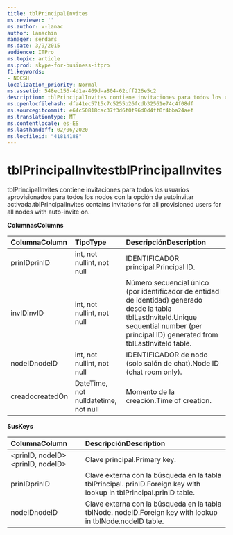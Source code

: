 ```yaml
---
title: tblPrincipalInvites
ms.reviewer: ''
ms.author: v-lanac
author: lanachin
manager: serdars
ms.date: 3/9/2015
audience: ITPro
ms.topic: article
ms.prod: skype-for-business-itpro
f1.keywords:
- NOCSH
localization_priority: Normal
ms.assetid: 548ec156-4d1a-469d-a804-62cff226e5c2
description: tblPrincipalInvites contiene invitaciones para todos los usuarios aprovisionados para todos los nodos con la opción de autoinvitar activada.
ms.openlocfilehash: dfa41ec5715c7c5255b26fcdb32561e74c4f08df
ms.sourcegitcommit: e64c50818cac37f3d6f0f96d0d4ff0f4bba24aef
ms.translationtype: MT
ms.contentlocale: es-ES
ms.lasthandoff: 02/06/2020
ms.locfileid: "41814188"
---
```

# <a name="tblprincipalinvites"></a><span data-ttu-id="c0f36-103">tblPrincipalInvites</span><span class="sxs-lookup"><span data-stu-id="c0f36-103">tblPrincipalInvites</span></span>
 
<span data-ttu-id="c0f36-104">tblPrincipalInvites contiene invitaciones para todos los usuarios aprovisionados para todos los nodos con la opción de autoinvitar activada.</span><span class="sxs-lookup"><span data-stu-id="c0f36-104">tblPrincipalInvites contains invitations for all provisioned users for all nodes with auto-invite on.</span></span>
  
<span data-ttu-id="c0f36-105">**Columnas**</span><span class="sxs-lookup"><span data-stu-id="c0f36-105">**Columns**</span></span>

|<span data-ttu-id="c0f36-106">**Columna**</span><span class="sxs-lookup"><span data-stu-id="c0f36-106">**Column**</span></span>|<span data-ttu-id="c0f36-107">**Tipo**</span><span class="sxs-lookup"><span data-stu-id="c0f36-107">**Type**</span></span>|<span data-ttu-id="c0f36-108">**Descripción**</span><span class="sxs-lookup"><span data-stu-id="c0f36-108">**Description**</span></span>|
|:-----|:-----|:-----|
|<span data-ttu-id="c0f36-109">prinID</span><span class="sxs-lookup"><span data-stu-id="c0f36-109">prinID</span></span>  <br/> |<span data-ttu-id="c0f36-110">int, not null</span><span class="sxs-lookup"><span data-stu-id="c0f36-110">int, not null</span></span>  <br/> |<span data-ttu-id="c0f36-111">IDENTIFICADOR principal.</span><span class="sxs-lookup"><span data-stu-id="c0f36-111">Principal ID.</span></span>  <br/> |
|<span data-ttu-id="c0f36-112">invID</span><span class="sxs-lookup"><span data-stu-id="c0f36-112">invID</span></span>  <br/> |<span data-ttu-id="c0f36-113">int, not null</span><span class="sxs-lookup"><span data-stu-id="c0f36-113">int, not null</span></span>  <br/> |<span data-ttu-id="c0f36-114">Número secuencial único (por identificador de entidad de identidad) generado desde la tabla tblLastInviteId.</span><span class="sxs-lookup"><span data-stu-id="c0f36-114">Unique sequential number (per principal ID) generated from tblLastInviteId table.</span></span>  <br/> |
|<span data-ttu-id="c0f36-115">nodeID</span><span class="sxs-lookup"><span data-stu-id="c0f36-115">nodeID</span></span>  <br/> |<span data-ttu-id="c0f36-116">int, not null</span><span class="sxs-lookup"><span data-stu-id="c0f36-116">int, not null</span></span>  <br/> |<span data-ttu-id="c0f36-117">IDENTIFICADOR de nodo (solo salón de chat).</span><span class="sxs-lookup"><span data-stu-id="c0f36-117">Node ID (chat room only).</span></span>  <br/> |
|<span data-ttu-id="c0f36-118">creado</span><span class="sxs-lookup"><span data-stu-id="c0f36-118">createdOn</span></span>  <br/> |<span data-ttu-id="c0f36-119">DateTime, not null</span><span class="sxs-lookup"><span data-stu-id="c0f36-119">datetime, not null</span></span>  <br/> |<span data-ttu-id="c0f36-120">Momento de la creación.</span><span class="sxs-lookup"><span data-stu-id="c0f36-120">Time of creation.</span></span>  <br/> |
   
<span data-ttu-id="c0f36-121">**Sus**</span><span class="sxs-lookup"><span data-stu-id="c0f36-121">**Keys**</span></span>

|<span data-ttu-id="c0f36-122">**Columna**</span><span class="sxs-lookup"><span data-stu-id="c0f36-122">**Column**</span></span>|<span data-ttu-id="c0f36-123">**Descripción**</span><span class="sxs-lookup"><span data-stu-id="c0f36-123">**Description**</span></span>|
|:-----|:-----|
|<span data-ttu-id="c0f36-124">\<prinID, nodeID\></span><span class="sxs-lookup"><span data-stu-id="c0f36-124">\<prinID, nodeID\></span></span>  <br/> |<span data-ttu-id="c0f36-125">Clave principal.</span><span class="sxs-lookup"><span data-stu-id="c0f36-125">Primary key.</span></span>  <br/> |
|<span data-ttu-id="c0f36-126">prinID</span><span class="sxs-lookup"><span data-stu-id="c0f36-126">prinID</span></span>  <br/> |<span data-ttu-id="c0f36-127">Clave externa con la búsqueda en la tabla tblPrincipal. prinID.</span><span class="sxs-lookup"><span data-stu-id="c0f36-127">Foreign key with lookup in tblPrincipal.prinID table.</span></span>  <br/> |
|<span data-ttu-id="c0f36-128">nodeID</span><span class="sxs-lookup"><span data-stu-id="c0f36-128">nodeID</span></span>  <br/> |<span data-ttu-id="c0f36-129">Clave externa con la búsqueda en la tabla tblNode. nodeID.</span><span class="sxs-lookup"><span data-stu-id="c0f36-129">Foreign key with lookup in tblNode.nodeID table.</span></span>  <br/> |
   

